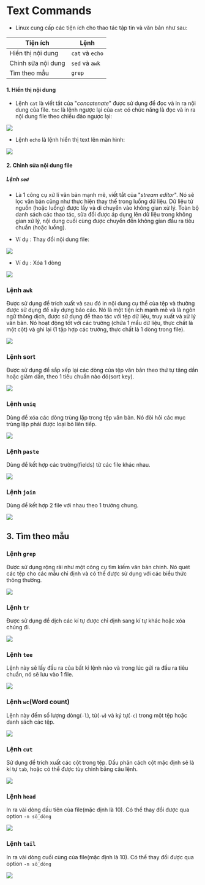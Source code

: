 # Text Commands

  - Linux cung cấp các tiện ích cho thao tác tập tin và văn bản như sau:

|Tiện ích|Lệnh|
|-|-|
|Hiển thị nội dung|`cat` và `echo`|
|Chinh sửa nội dung|`sed` và `awk`|
|Tìm theo mẫu|`grep`|

#### 1. Hiển thị nội dung

  - Lệnh `cat` là viết tắt của "*concatenate*" được sử dụng để đọc và in ra nội dung của file. `tac` là lệnh ngược lại của `cat` có chức năng là đọc và in ra nội dung
file theo chiều đảo ngược lại:
      
   ![](./image/49.png)
  
  - Lệnh `echo` là lệnh hiển thị text lên màn hình:

   ![](./image/50.png)
   
#### 2. Chỉnh sửa nội dung file
##### Lệnh `sed`
  - Là 1 công cụ xử lí văn bản mạnh mẽ, viết tắt của "*stream editor*". Nó sẽ lọc văn bản cũng như thực hiện thay thế trong luồng dữ liệu. Dữ liệu từ nguồn (hoặc luồng) được lấy và di chuyển vào không gian xử lý. Toàn bộ danh sách các thao tác, sửa đổi được áp dụng lên dữ liệu trong không gian xử lý, nội dung cuối cùng được chuyển đến không gian đầu ra tiêu chuẩn (hoặc luồng).

  - Ví dụ : Thay đổi nội dung file:
  
   ![](./image/51.png)
  
  - Ví dụ : Xóa 1 dòng
  
   ![](./image/52.png)
  
### Lệnh `awk` 
Được sử dụng để trích xuất và sau đó in nội dung cụ thể của tệp và thường được sử dụng để xây dựng báo cáo. Nó là một tiện ích mạnh mẽ và là ngôn ngữ thông dịch, được sử dụng để thao tác với tệp dữ liệu, truy xuất và xử lý văn bản. Nó hoạt động tốt với các trường (chứa 1 mẩu dữ liệu, thực chất là một cột) và ghi lại (1 tập hợp các trường, thực chất là 1 dòng trong file).

   ![](./image/53.png)

### Lệnh sort
Được sử dụng để sắp xếp lại các dòng của tệp văn bản theo thứ tự tăng dần hoặc giảm dần, theo 1 tiêu chuẩn nào đó(sort key).
  
  ![](./image/54.png)

### Lệnh `uniq`
Dùng để xóa các dòng trùng lặp trong tệp văn bản. Nó đòi hỏi các mục trùng lặp phải được loại bỏ liên tiếp.

   ![](./image/55.png)

### Lệnh `paste`
Dùng để kết hợp các trường(fields) từ các file khác nhau.

   ![](./image/56.png)

### Lệnh `join`
Dùng để kết hợp 2 file với nhau theo 1 trường chung.

   ![](./image/57.png)

## 3. Tìm theo mẫu
### Lệnh `grep`
Được sử dụng rộng rãi như một công cụ tìm kiếm văn bản chính. Nó quét các tệp cho các mẫu chỉ định và có thể được sử dụng với các biểu thức thông thường.

   ![](./image/58.png)

### Lệnh `tr`
Được sử dụng để dịch các kí tự được chỉ định sang kí tự khác hoặc xóa chúng đi.

   ![](./image/59.png)

### Lệnh `tee`
Lệnh này sẽ lấy đầu ra của bất kì lệnh nào và trong lúc gửi ra đầu ra tiêu chuẩn, nó sẽ lưu vào 1 file.

   ![](./image/60.png)

### Lệnh `wc`(Word count)
Lệnh này đếm số lượng dòng(`-l`), từ(`-w`) và ký tự(`-c`) trong một tệp hoặc danh sách các tệp.

   ![](./image/61.png)

### Lệnh `cut`
Sử dụng để trích xuất các cột trong tệp. Dấu phân cách cột mặc định sẽ là kí tự `tab`, hoặc có thể được tùy chỉnh bằng câu lệnh.

   ![](./image/62.png)

### Lệnh `head`
In ra vài dòng đầu tiên của file(mặc định là 10). Có thể thay đổi được qua option `-n số_dòng`

   ![](./image/63.png)

### Lệnh `tail`
In ra vài dòng cuối cùng của file(mặc định là 10). Có thể thay đổi được qua option `-n số_dòng`

   ![](./image/64.png)


  

